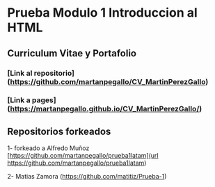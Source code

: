# Prueba Modulo 1 Introduccion al HTML
## Curriculum Vitae y Portafolio

### [Link al repositorio] (https://github.com/martanpegallo/CV_MartinPerezGallo)
### [Link a pages] (https://martanpegallo.github.io/CV_MartinPerezGallo/)

## Repositorios forkeados

1-  forkeado a Alfredo Muñoz 
[https://github.com/martanpegallo/prueba1latam](url https://github.com/martanpegallo/prueba1latam)



2- Matias Zamora (https://github.com/matitiz/Prueba-1)

